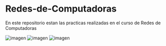 # Redes-de-Computadoras
En este repositorio estan las practicas realizadas en el curso de Redes de Computadoras

![imagen](https://github.com/user-attachments/assets/d547d0bb-a17c-4a2c-881e-ec19d0dd26d8)
![imagen](https://github.com/user-attachments/assets/abce681d-808d-4b06-b508-cb912526cb58)
![imagen](https://github.com/user-attachments/assets/af154e41-7066-4099-9c06-7e2902278563)



